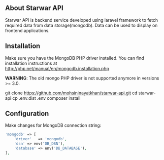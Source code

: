 
## About Starwar API

Starwar API is backend service developed using laravel framework to fetch required data from data storage(mongodb). Data can be used to display on frontend applications.


Installation
------------

Make sure you have the MongoDB PHP driver installed. You can find installation instructions at http://php.net/manual/en/mongodb.installation.php

**WARNING**: The old mongo PHP driver is not supported anymore in versions >= 3.0.

git clone https://github.com/mohsininayatkhan/starwar-api.git 
cd starwar-api 
cp .env.dist .env 
composer install 

Configuration
-------------
Make changes for MongoDB connection string:

```php
'mongodb' => [
    'driver'   => 'mongodb',
    'dsn' => env('DB_DSN'),
    'database' => env('DB_DATABASE'),
],
```

